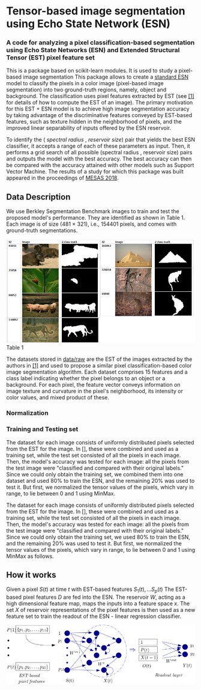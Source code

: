 # Tensor-based image segmentation using Echo State Network (ESN)

### A code for analyzing a pixel classification-based segmentation using Echo State Networks (ESN) and Extended Structural Tensor (EST) pixel feature set

This is a package based on scikit-learn modules. It is used to study a pixel-based image segmentation
This package allows to create a [standard ESN](http://www.scholarpedia.org/article/Echo_state_network) model to classify the pixels in a color image (pixel-based image segmentation)
into two ground-truth regions, namely, object and background. The classification uses pixel features extracted by EST (see [[1]](https://link.springer.com/article/10.1007/s10044-015-0502-2) for details of how to compute the EST of an image). The primary motivation for this EST + ESN model is to achieve high image segmentation accuracy by taking advantage of the discriminative features conveyed by EST-based features, such as texture hidden in the neighborhood of pixels, and the improved linear separability of inputs offered by the ESN reservoir.

To identify the ( _spectral radius_ , _reservoir size_) pair that yields the best ESN classifier, it accepts a range of each of these parameters as input. Then, it performs a grid search of all possible (spectral radius , reservoir size) pairs and outputs the model with the best accuracy. The best accuracy can then be compared with the accuracy attained with other models such as Support Vector Machine. The results of a study for which this package was built appeared in the proceedings of [MESAS 2018](https://link.springer.com/chapter/10.1007/978-3-030-14984-0_36).

## Data Description

We use Berkley Segmentation Benchmark images to train and test the proposed model's performance. They are identified as shown in Table 1. Each image is of size (481 $\times$ 321), i.e., 154401 pixels, and comes with ground-truth segmentations.

![image data](/docs/data_images.png)
Table 1

The datasets stored in [data/raw](/data/raw) are the EST of the images extracted by the authors in [[1]](https://link.springer.com/article/10.1007/s10044-015-0502-2) and used to propose a similar pixel classification-based color image segmentation algorithm. Each dataset comprises 15 features and a class label indicating whether the pixel belongs to an object or a background. For each pixel, the feature vector conveys information on image texture and curvature in the pixel's neighborhood, its intensity or color values, and mixed product of these.

### Normalization

### Training and Testing set

The dataset for each image consists of uniformly distributed pixels selected from the EST for the image. In [], these were combined and used as a training set,
while the test set consisted of all the pixels in each image. Then, the model's accuracy was tested for each image: all the pixels from the test image were "classified and compared with their original labels."
Since we could only obtain the training set, we combined them into one dataset and used 80% to train the ESN, and the remaining 20% was used to test it. But first, we normalized the tensor values of the pixels, which vary in range, to lie between 0 and 1 using MinMax.

The dataset for each image consists of uniformly distributed pixels selected from the EST for the image. In [], these were combined and used as a training set,
while the test set consisted of all the pixels in each image. Then, the model's accuracy was tested for each image: all the pixels from the test image were "classified and compared with their original labels."
Since we could only obtain the training set, we used 80% to train the ESN, and the remaining 20% was used to test it. But first, we normalized the tensor values of the pixels, which vary in range,
to lie between 0 and 1 using MinMax as follows.

## How it works

Given a pixel $S(t)$ at time $t$ with EST-based features $S_{1}(t),...S_{p}(t)$
The EST-based pixel features $D$ are fed into the ESN. The reservoir $W$, acting as a high dimensional feature map, maps the inputs into a feature space $x$. The set $X$ of reservoir representations of the pixel features is then used as a new feature set to train the readout of the ESN - linear regression classifier.

![standard ESN model](/docs/est_esn_diagram.png)
